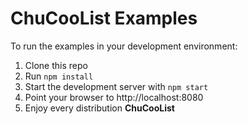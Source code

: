 # ChuCooList Examples

To run the examples in your development environment:

1. Clone this repo
2. Run `npm install`
3. Start the development server with `npm start`
4. Point your browser to http://localhost:8080
5. Enjoy every distribution **ChuCooList**
